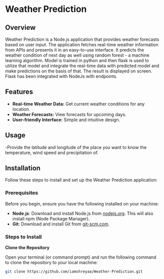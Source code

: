 # Weather Prediction

## Overview

Weather Prediction is a Node.js application that provides weather forecasts based on user input. The application fetches real-time weather information from APIs and presents it in an easy-to-use interface. It predicts the weather condition of next day as well using random forest - a machine learning algorithm. Model is trained in python and then flask is used to utilize that model and integrate the real-time data with predicted model and make predictions on the basis of that. The result is displayed on screen. Flask has been integrated with NodeJs with endpoints.

## Features

- **Real-time Weather Data:** Get current weather conditions for any location.
- **Weather Forecasts:** View forecasts for upcoming days.
- **User-friendly Interface:** Simple and intuitive design.
## Usage
-Provide the latitude and longitude of the place you want to know the temperature, wind speed and precipitation of. 

## Installation

Follow these steps to install and set up the Weather Prediction application:

### Prerequisites

Before you begin, ensure you have the following installed on your machine:

- **Node.js**: Download and install Node.js from [nodejs.org](https://nodejs.org/). This will also install npm (Node Package Manager).
- **Git**: Download and install Git from [git-scm.com](https://git-scm.com/).

### Steps to Install
**Clone the Repository**

   Open your terminal (or command prompt) and run the following command to clone the repository to your local machine:
   ```bash
   git clone https://github.com/iamshreyaa/Weather-Prediction.git
